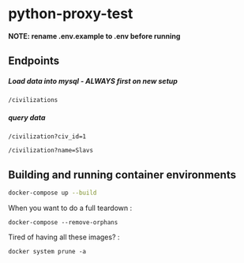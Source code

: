 # python-proxy-test

#### NOTE: rename .env.example to .env before running

## Endpoints

##### Load data into mysql - ALWAYS first on new setup
```
/civilizations
```

##### query data
```
/civilization?civ_id=1
```

```
/civilization?name=Slavs
```


## Building and running container environments
```bash
docker-compose up --build
```

When you want to do a full teardown : 
```
docker-compose --remove-orphans
```

Tired of having all these images? :
```
docker system prune -a
